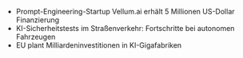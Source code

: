 - Prompt-Engineering-Startup Vellum.ai erhält 5 Millionen US-Dollar Finanzierung
- KI-Sicherheitstests im Straßenverkehr: Fortschritte bei autonomen Fahrzeugen
- EU plant Milliardeninvestitionen in KI-Gigafabriken
